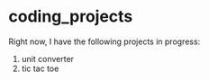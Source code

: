 # coding_projects

Right now, I have the following projects in progress:
1. unit converter
2. tic tac toe